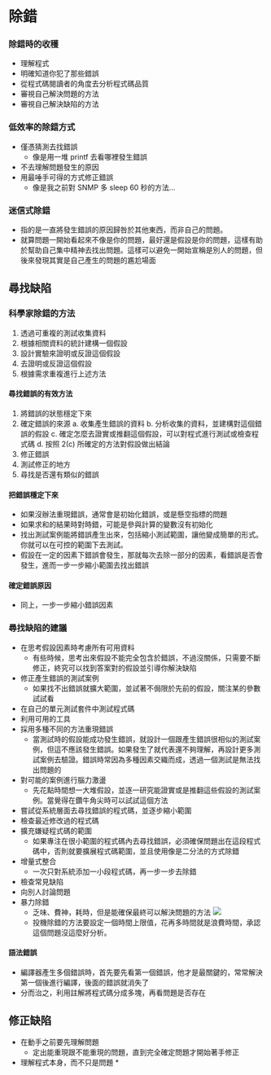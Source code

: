 # 除錯
### 除錯時的收穫
* 理解程式
* 明確知道你犯了那些錯誤
* 從程式碼閱讀者的角度去分析程式碼品質
* 審視自己解決問題的方法
* 審視自己解決缺陷的方法

### 低效率的除錯方式
* 僅憑猜測去找錯誤
	* 像是用一堆 printf 去看哪裡發生錯誤
* 不去理解問題發生的原因
* 用最唾手可得的方式修正錯誤
	* 像是我之前對 SNMP 多 sleep 60 秒的方法...
### 迷信式除錯
* 指的是一直將發生錯誤的原因歸咎於其他東西，而非自己的問題。
* 就算問題一開始看起來不像是你的問題，最好還是假設是你的問題，這樣有助於幫助自己集中精神去找出問題。這樣可以避免一開始宣稱是別人的問題，但後來發現其實是自己產生的問題的尷尬場面

## 尋找缺陷
### 科學家除錯的方法
1. 透過可重複的測試收集資料
2. 根據相關資料的統計建構一個假設
3. 設計實驗來證明或反證這個假設
4. 去證明或反證這個假設
5. 根據需求重複進行上述方法

#### 尋找錯誤的有效方法
1. 將錯誤的狀態穩定下來
2. 確定錯誤的來源
	a. 收集產生錯誤的資料
	b. 分析收集的資料，並建構對這個錯誤的假設
	c. 確定怎麼去證實或推翻這個假設，可以對程式進行測試或檢查程式碼
	d. 按照 2\(c\) 所確定的方法對假設做出結論
3. 修正錯誤
4. 測試修正的地方
5. 尋找是否還有類似的錯誤

#### 把錯誤穩定下來
* 如果沒辦法重現錯誤，通常會是初始化錯誤，或是懸空指標的問題
* 如果求和的結果時對時錯，可能是參與計算的變數沒有初始化
* 找出測試案例能將錯誤產生出來，包括縮小測試範圍，讓他變成簡單的形式。你就可以在可控的範圍下去測試。
* 假設在一定的因素下錯誤會發生，那就每次去除一部分的因素，看錯誤是否會發生，進而一步一步縮小範圍去找出錯誤
#### 確定錯誤原因
* 同上，一步一步縮小錯誤因素
### 尋找缺陷的建議
* 在思考假設因素時考慮所有可用資料
	* 有些時候，思考出來假設不能完全包含於錯誤，不過沒關係，只需要不斷修正，終究可以找到答案對的假設並引導你解決缺陷
* 修正產生錯誤的測試案例
	* 如果找不出錯誤就擴大範圍，並試著不侷限於先前的假設，關注某的參數試試看
* 在自己的單元測試套件中測試程式碼
* 利用可用的工具
* 採用多種不同的方法重現錯誤
	* 當測試時的假設能成功發生錯誤，就設計一個跟產生錯誤很相似的測試案例，但這不應該發生錯誤。如果發生了就代表還不夠理解，再設計更多測試案例去驗證。錯誤時常因為多種因素交織而成，透過一個測試是無法找出問題的
* 對可能的案例進行腦力激盪
	* 先花點時間想一大堆假設，並逐一研究能證實或是推翻這些假設的測試案例。當覺得在鑽牛角尖時可以試試這個方法
* 嘗試從系統層面去尋找錯誤的程式碼，並逐步縮小範圍
* 檢查最近修改過的程式碼
* 擴充嫌疑程式碼的範圍
	* 如果專注在很小範圍的程式碼內去尋找錯誤，必須確保問題出在這段程式碼中，否則就要擴展程式碼範圍，並且使用像是二分法的方式除錯
* 增量式整合
	* 一次只對系統添加一小段程式碼，再一步一步去除錯
* 檢查常見缺陷
* 向別人討論問題
* 暴力除錯
	* 乏味、費神，耗時，但是能確保最終可以解決問題的方法
![](https://i.imgur.com/RX5jMMp.png)
	* 投機除錯的方法要設定一個時間上限值，花再多時間就是浪費時間，承認這個問題沒這麼好分析。
#### 語法錯誤
* 編譯器產生多個錯誤時，首先要先看第一個錯誤，他才是最關鍵的，常常解決第一個後進行編譯，後面的錯誤就消失了
* 分而治之，利用註解將程式碼分成多塊，再看問題是否存在
## 修正缺陷
* 在動手之前要先理解問題
	* 定出能重現跟不能重現的問題，直到完全確定問題才開始著手修正
* 理解程式本身，而不只是問題
	* 
<!--stackedit_data:
eyJoaXN0b3J5IjpbLTg3OTU0MjA1LC03ODc2NzY0OSwtMTg5MT
kyNTU0MCwtNDAxMzIwMTMyLC0xOTE4NjgyNzYxLDE5MjcwODIz
ODUsLTE1NDE0Njc3NjUsLTI1NDI3OTIyOSwxOTczNTA1MTA2XX
0=
-->